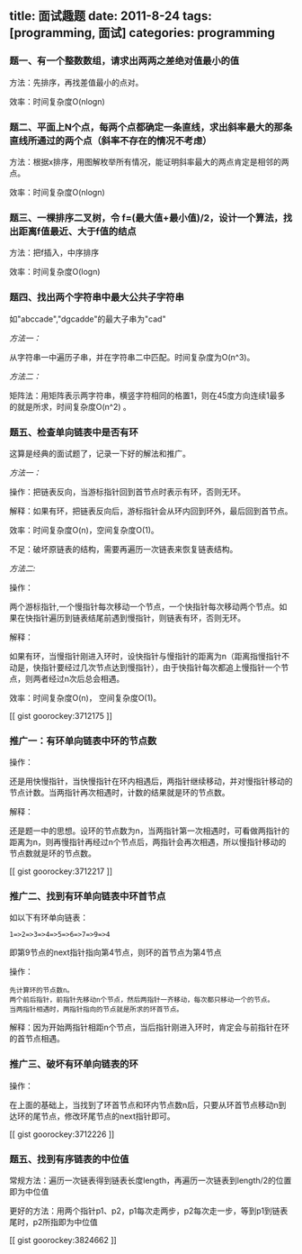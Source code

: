 title: 面试趣题
date: 2011-8-24
tags: [programming, 面试]
categories: programming
---



### 题一、有一个整数数组，请求出两两之差绝对值最小的值

方法：先排序，再找差值最小的点对。

效率：时间复杂度O(nlogn)

### 题二、平面上N个点，每两个点都确定一条直线，求出斜率最大的那条直线所通过的两个点（斜率不存在的情况不考虑）

方法：根据x排序，用图解枚举所有情况，能证明斜率最大的两点肯定是相邻的两点。

效率：时间复杂度O(nlogn)

### 题三、一棵排序二叉树，令 f=(最大值+最小值)/2，设计一个算法，找出距离f值最近、大于f值的结点

方法：把f插入，中序排序

效率：时间复杂度O(logn)

<!--more-->

### 题四、找出两个字符串中最大公共子字符串

如"abccade","dgcadde"的最大子串为"cad"

*方法一：*

从字符串一中遍历子串，并在字符串二中匹配。时间复杂度为O(n^3)。

*方法二：*

矩阵法：用矩阵表示两字符串，横竖字符相同的格置1，则在45度方向连续1最多的就是所求，时间复杂度O(n^2) 。

### 题五、检查单向链表中是否有环

这算是经典的面试题了，记录一下好的解法和推广。

*方法一：*

操作：把链表反向，当游标指针回到首节点时表示有环，否则无环。

解释：如果有环，把链表反向后，游标指针会从环内回到环外，最后回到首节点。

效率：时间复杂度O(n)，空间复杂度O(1)。

不足：破坏原链表的结构，需要再遍历一次链表来恢复链表结构。

*方法二:*

操作：

两个游标指针,一个慢指针每次移动一个节点，一个快指针每次移动两个节点。如果在快指针遍历到链表结尾前遇到慢指针，则链表有环，否则无环。

解释：

如果有环，当慢指针刚进入环时，设快指针与慢指针的距离为n（距离指慢指针不动是，快指针要经过几次节点达到慢指针），由于快指针每次都追上慢指针一个节点，则两者经过n次后总会相遇。

效率：时间复杂度O(n)， 空间复杂度O(1)。

[[ gist goorockey:3712175 ]]

### 推广一：有环单向链表中环的节点数

操作：

还是用快慢指针，当快慢指针在环内相遇后，两指针继续移动，并对慢指针移动的节点计数。当两指针再次相遇时，计数的结果就是环的节点数。


解释：

还是题一中的思想。设环的节点数为n，当两指针第一次相遇时，可看做两指针的距离为n，则再慢指针再经过n个节点后，两指针会再次相遇，所以慢指针移动的节点数就是环的节点数。

[[ gist goorockey:3712217 ]]

### 推广二、找到有环单向链表中环首节点

如以下有环单向链表：

    1=>2=>3=>4=>5=>6=>7=>9=>4

即第9节点的next指针指向第4节点，则环的首节点为第4节点

操作：
 
    先计算环的节点数n。
    两个前后指针，前指针先移动n个节点，然后两指针一齐移动，每次都只移动一个的节点。
    当两指针相遇时，两指针指向的节点就是所求的环首节点。

解释：因为开始两指针相距n个节点，当后指针刚进入环时，肯定会与前指针在环的首节点相遇。

### 推广三、破坏有环单向链表的环

操作：

在上面的基础上，当找到了环首节点和环内节点数n后，只要从环首节点移动n到达环的尾节点，修改环尾节点的next指针即可。

[[ gist goorockey:3712226 ]]

### 题五、找到有序链表的中位值

常规方法：遍历一次链表得到链表长度length，再遍历一次链表到length/2的位置即为中位值

更好的方法：用两个指针p1、p2，p1每次走两步，p2每次走一步，等到p1到链表尾时，p2所指即为中位值

[[ gist goorockey:3824662 ]]
